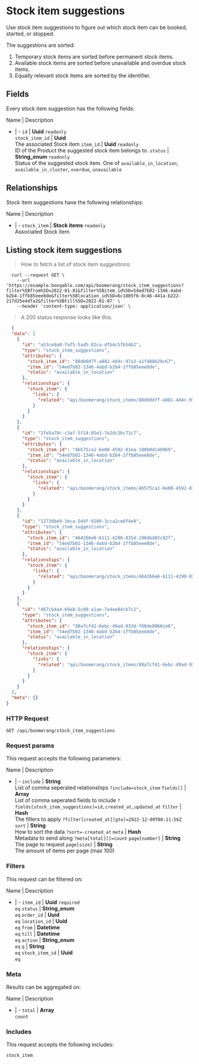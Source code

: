 # Stock item suggestions

Use stock item suggestions to figure out which stock item can be booked,
started, or stopped.

The suggestions are sorted:
  1. Temporary stock items are sorted before permanent stock items.
  2. Available stock items are sorted before unavailable and overdue stock items.
  3. Equally relevant stock items are sorted by the identifier.

## Fields
Every stock item suggestion has the following fields:

Name | Description
- | -
`id` | **Uuid** `readonly`<br>
`stock_item_id` | **Uuid** <br>The associated Stock item
`item_id` | **Uuid** `readonly`<br>ID of the Product the suggested stock item belongs to.
`status` | **String_enum** `readonly`<br>Status of the suggested stock item. One of `available_in_location`, `available_in_cluster`, `overdue`, `unavailable` 


## Relationships
Stock item suggestions have the following relationships:

Name | Description
- | -
`stock_item` | **Stock items** `readonly`<br>Associated Stock item


## Listing stock item suggestions



> How to fetch a list of stock item suggestions:

```shell
  curl --request GET \
    --url 'https://example.booqable.com/api/boomerang/stock_item_suggestions?filter%5Bfrom%5D=2022-01-01&filter%5Bitem_id%5D=54ed7b02-1346-4abd-b2b4-1ffb85eee8de&filter%5Blocation_id%5D=6c1805f6-8c46-441a-b222-217d25e4dfa2&filter%5Btill%5D=2022-01-07' \
    --header 'content-type: application/json' \
```

> A 200 status response looks like this:

```json
  {
  "data": [
    {
      "id": "a53ce9a0-faf5-5ad5-82ca-dfb4c57b54b2",
      "type": "stock_item_suggestions",
      "attributes": {
        "stock_item_id": "88db0d7f-a881-4d4c-97a3-a1f488b29c67",
        "item_id": "54ed7b02-1346-4abd-b2b4-1ffb85eee8de",
        "status": "available_in_location"
      },
      "relationships": {
        "stock_item": {
          "links": {
            "related": "api/boomerang/stock_items/88db0d7f-a881-4d4c-97a3-a1f488b29c67"
          }
        }
      }
    },
    {
      "id": "2fe5a70c-c3af-5f24-85e3-7e2dc3bc71c7",
      "type": "stock_item_suggestions",
      "attributes": {
        "stock_item_id": "4b575ca1-6e08-4592-81ea-100b0dc48969",
        "item_id": "54ed7b02-1346-4abd-b2b4-1ffb85eee8de",
        "status": "available_in_location"
      },
      "relationships": {
        "stock_item": {
          "links": {
            "related": "api/boomerang/stock_items/4b575ca1-6e08-4592-81ea-100b0dc48969"
          }
        }
      }
    },
    {
      "id": "1273dbe9-3eca-5d4f-9209-3cca2ce6f4e9",
      "type": "stock_item_suggestions",
      "attributes": {
        "stock_item_id": "464266e6-6111-4290-835d-1984bd02c92f",
        "item_id": "54ed7b02-1346-4abd-b2b4-1ffb85eee8de",
        "status": "available_in_location"
      },
      "relationships": {
        "stock_item": {
          "links": {
            "related": "api/boomerang/stock_items/464266e6-6111-4290-835d-1984bd02c92f"
          }
        }
      }
    },
    {
      "id": "d67cb4a4-69a8-5c89-a1ae-7a4ee84cb7c1",
      "type": "stock_item_suggestions",
      "attributes": {
        "stock_item_id": "88a7cf41-6ebc-49ad-933d-f60de8060ce6",
        "item_id": "54ed7b02-1346-4abd-b2b4-1ffb85eee8de",
        "status": "available_in_location"
      },
      "relationships": {
        "stock_item": {
          "links": {
            "related": "api/boomerang/stock_items/88a7cf41-6ebc-49ad-933d-f60de8060ce6"
          }
        }
      }
    }
  ],
  "meta": {}
}
```

### HTTP Request

`GET /api/boomerang/stock_item_suggestions`

### Request params

This request accepts the following parameters:

Name | Description
- | -
`include` | **String** <br>List of comma seperated relationships `?include=stock_item`
`fields[]` | **Array** <br>List of comma seperated fields to include `?fields[stock_item_suggestions]=id,created_at,updated_at`
`filter` | **Hash** <br>The filters to apply `?filter[created_at][gte]=2022-12-09T08:11:56Z`
`sort` | **String** <br>How to sort the data `?sort=-created_at`
`meta` | **Hash** <br>Metadata to send along `?meta[total][]=count`
`page[number]` | **String** <br>The page to request
`page[size]` | **String** <br>The amount of items per page (max 100)


### Filters

This request can be filtered on:

Name | Description
- | -
`item_id` | **Uuid** `required`<br>`eq`
`status` | **String_enum** <br>`eq`
`order_id` | **Uuid** <br>`eq`
`location_id` | **Uuid** <br>`eq`
`from` | **Datetime** <br>`eq`
`till` | **Datetime** <br>`eq`
`action` | **String_enum** <br>`eq`
`q` | **String** <br>`eq`
`stock_item_id` | **Uuid** <br>`eq`


### Meta

Results can be aggregated on:

Name | Description
- | -
`total` | **Array** <br>`count`


### Includes

This request accepts the following includes:

`stock_item`





